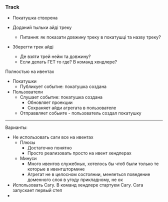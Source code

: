 ### Track

- Покатушка створена 
- Доданий тыльки айді треку
  - Питання: як показати довжину треку в покатушці та назву треку?



- Зберегти трек айді
  - Де взяти трей нейм та довжину?
  - Если делать ГЕТ то где? В команд хендлере?

Полностью на ивентах
- Покатушки
  - Публикует событие: покатушка создана
- Пользователи
  - Слушает событие: покатушка создана
    - Обновляет проекции
    - Сохраняет айди агрегата в пользователе
  - Отправвляет собыите - пользователь создал покатушку

_______

Варианты:
- Не использовать саги все на ивентах
  - Плюсы
    - Достаточно понятно
    - Просто реализовать просто на ивент хендлерах
  - Минуси
    - Много ивентов служебных, хотелось бы чтоб были только те которые в ивентштормине
    - Агрегат не в целосном состоянии, меняеться поведение доменного слоя в угоду прикладному, не ок
- Использовать Сагу. В команд хендлере стартуем Сагу. Сага запускает первый степ
- 